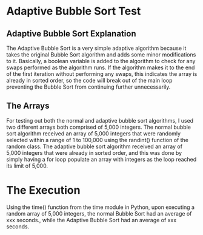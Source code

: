# Adaptive Bubble Sort Test  
## Adaptive Bubble Sort Explanation  
The Adaptive Bubble Sort is a very simple adaptive algorithm because it takes the original Bubble Sort algorithm and adds some minor modifications to it. Basically, a boolean variable is added to the algorithm to check for any swaps performed as the algorithm runs. If the algorithm makes it to the end of the first iteration without performing any swaps, this indicates the array is already in sorted order, so the code will break out of the main loop preventing the Bubble Sort from continuing further unnecessarily.  
## The Arrays  
For testing out both the normal and adaptive bubble sort algorithms, I used two different arrays both comprised of 5,000 integers. The normal bubble sort algorithm received an array of 5,000 integers that were randomly selected within a range of 1 to 100,000 using the randint() function of the random class. The adaptive bubble sort algorithm received an array of 5,000 integers that were already in sorted order, and this was done by simply having a for loop populate an array with integers as the loop reached its limit of 5,000.  

# The Execution  
Using the time() function from the time module in Python, upon executing a random array of 5,000 integers, the normal Bubble Sort had an average of xxx seconds., while the Adaptive Bubble Sort had an average of xxx seconds.

